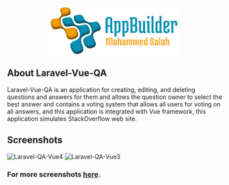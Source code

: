 <p align="center"><img src="logo-repo.png" width="300"></p>

## About Laravel-Vue-QA

Laravel-Vue-QA is an application for creating, editing, and deleting questions and answers for them and allows the question owner to select the best answer and contains a voting system that allows all users for voting on all answers, and this application is integrated with Vue framework, this application simulates StackOverflow web site.

## Screenshots

![Laravel-QA-Vue4](https://user-images.githubusercontent.com/109177230/200648967-cd4a3c1f-404e-4dcd-a3e2-69a9bf5c70e7.png)
![Laravel-QA-Vue3](https://user-images.githubusercontent.com/109177230/200648958-dcc74b68-67a6-4b44-aaa5-144582c313cd.png)

### For more screenshots [here](screenshots/SCREENSHOTS.md).



